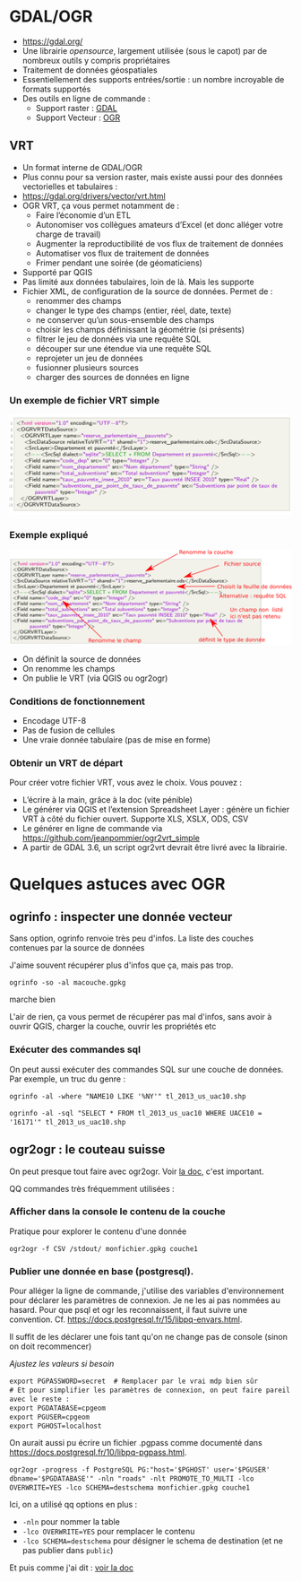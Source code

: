 
# GDAL/OGR

- https://gdal.org/
- Une librairie *opensource*, largement utilisée (sous le capot) par de nombreux outils y compris propriétaires
- Traitement de données géospatiales
- Essentiellement des supports entrées/sortie : un nombre incroyable de formats supportés
- Des outils en ligne de commande :
  - Support raster : [GDAL](https://gdal.org/programs/index.html#raster-programs)
  - Support Vecteur : [OGR](https://gdal.org/programs/index.html#vector-programs)

## VRT

- Un format interne de GDAL/OGR
- Plus connu pour sa version raster, mais existe aussi pour des données vectorielles et tabulaires : 
- https://gdal.org/drivers/vector/vrt.html
- OGR VRT, ça vous permet notamment de :
  - Faire l’économie d’un ETL
  - Autonomiser vos collègues amateurs d’Excel (et donc alléger votre charge de travail)
  - Augmenter la reproductibilité de vos flux de traitement de données
  - Automatiser vos flux de traitement de données
  - Frimer pendant une soirée (de géomaticiens)
- Supporté par QGIS
- Pas limité aux données tabulaires, loin de là. Mais les supporte
- Fichier XML, de configuration de la source de données. Permet de :
  - renommer des champs
  - changer le type des champs (entier, réel, date, texte)
  - ne conserver qu’un sous-ensemble des champs
  - choisir les champs définissant la géométrie (si présents)
  - filtrer le jeu de données via une requête SQL
  - découper sur une étendue via une requête SQL
  - reprojeter un jeu de données
  - fusionner plusieurs sources
  - charger des sources de données en ligne

### Un exemple de fichier VRT simple

![](imgs/screenshot1.png "vrt simple")

### Exemple expliqué

![](imgs/screenshot2.png "vrt simple expliqué")

- On définit la source de données
- On renomme les champs
- On publie le VRT (via QGIS ou ogr2ogr)

### Conditions de fonctionnement

- Encodage UTF-8
- Pas de fusion de cellules
- Une vraie donnée tabulaire (pas de mise en forme)

### Obtenir un VRT de départ

Pour créer votre fichier VRT, vous avez le choix. Vous pouvez :

- L’écrire à la main, grâce à la doc (vite pénible)
- Le générer via QGIS et l’extension Spreadsheet Layer : génère un fichier VRT à côté du fichier ouvert. Supporte XLS, XSLX, ODS, CSV
- Le générer en ligne de commande via https://github.com/jeanpommier/ogr2vrt_simple
- A partir de GDAL 3.6, un script ogr2vrt devrait être livré avec la librairie.

# Quelques astuces avec OGR

## ogrinfo : inspecter une donnée vecteur

Sans option, ogrinfo renvoie très peu d'infos. La liste des couches contenues par la source de données

J'aime souvent récupérer plus d'infos que ça, mais pas trop. 

```
ogrinfo -so -al macouche.gpkg
```
marche bien

L'air de rien, ça vous permet de récupérer pas mal d'infos, sans avoir à ouvrir QGIS, charger la couche, ouvrir les propriétés etc

### Exécuter des commandes sql
On peut aussi exécuter des commandes SQL sur une couche de données. Par exemple, un truc du genre : 
```
ogrinfo -al -where "NAME10 LIKE '%NY'" tl_2013_us_uac10.shp
```
```
ogrinfo -al -sql "SELECT * FROM tl_2013_us_uac10 WHERE UACE10 = '16171'" tl_2013_us_uac10.shp
```

## ogr2ogr : le couteau suisse

On peut presque tout faire avec ogr2ogr. Voir [la doc](https://gdal.org/programs/ogr2ogr.html), c'est important.

QQ commandes très fréquemment utilisées : 

### Afficher dans la console le contenu de la couche
Pratique pour explorer le contenu d'une donnée
```
ogr2ogr -f CSV /stdout/ monfichier.gpkg couche1
```

### Publier une donnée en base (postgresql).

Pour alléger la ligne de commande, j'utilise des variables d'environnement pour déclarer les paramètres de connexion. Je ne les ai pas nommées au hasard. Pour que psql et ogr les reconnaissent, il faut suivre une convention. Cf. https://docs.postgresql.fr/15/libpq-envars.html.

Il suffit de les déclarer une fois tant qu'on ne change pas de console (sinon on doit recommencer)

_Ajustez les valeurs si besoin_
```
export PGPASSWORD=secret  # Remplacer par le vrai mdp bien sûr
# Et pour simplifier les paramètres de connexion, on peut faire pareil avec le reste : 
export PGDATABASE=cpgeom
export PGUSER=cpgeom
export PGHOST=localhost
```

On aurait aussi pu écrire un fichier .pgpass comme documenté dans https://docs.postgresql.fr/10/libpq-pgpass.html.

```
ogr2ogr -progress -f PostgreSQL PG:"host='$PGHOST' user='$PGUSER' dbname='$PGDATABASE'" -nln "roads" -nlt PROMOTE_TO_MULTI -lco OVERWRITE=YES -lco SCHEMA=destschema monfichier.gpkg couche1
```

Ici, on a utilisé qq options en plus :
  - `-nln` pour nommer la table
  - `-lco OVERWRITE=YES` pour remplacer le contenu
  - `-lco SCHEMA=destschema` pour désigner le schema de destination (et ne pas publier dans `public`)
  
Et puis comme j'ai dit : [voir la doc](https://gdal.org/programs/ogr2ogr.html) 
